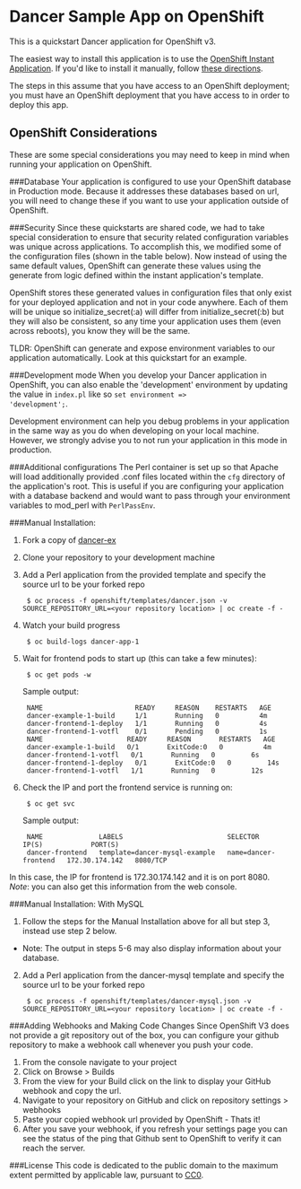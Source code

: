 Dancer Sample App on OpenShift
============================

This is a quickstart Dancer application for OpenShift v3.

The easiest way to install this application is to use the [OpenShift Instant Application](https://openshift.redhat.com/app/console/application_types).
If you'd like to install it manually, follow [these directions](https://github.com/openshift/dancer-ex/blob/master/README#manual-installation).  

The steps in this assume that you have access to an OpenShift deployment; you must have an OpenShift deployment that you have access to in order to deploy this app.

OpenShift Considerations
------------------------
These are some special considerations you may need to keep in mind when running your application on OpenShift.

###Database
Your application is configured to use your OpenShift database in Production mode.  Because it addresses these databases based on
 url, you will need to change these if you want to use your application outside of OpenShift.

###Security
Since these quickstarts are shared code, we had to take special consideration to ensure that security related configuration variables was unique across applications. To accomplish this, we modified some of the configuration files (shown in the table below). Now instead of using the same default values, OpenShift can generate these values using the generate from logic defined within the instant application's template.

OpenShift stores these generated values in configuration files that only exist for your deployed application and not in your code anywhere. Each of them will be unique so initialize_secret(:a) will differ from initialize_secret(:b) but they will also be consistent, so any time your application uses them (even across reboots), you know they will be the same.

TLDR: OpenShift can generate and expose environment variables to our application automatically. Look at this quickstart for an example.

###Development mode
When you develop your Dancer application in OpenShift, you can also enable the 'development' environment by updating the value in <code>index.pl</code> like so <code>set environment => 'development';</code>.

Development environment can help you debug problems in your application in the same way as you do when developing on your local machine. However, we strongly advise you to not run your application in this mode in production.

###Additional configurations
The Perl container is set up so that Apache will load additionally provided .conf files located within the <code>cfg</code> directory of the application's root.  This is useful if you are configuring your application with a database backend and would want to pass through your environment variables to mod_perl with <code>PerlPassEnv</code>.

###Manual Installation: 
1. Fork a copy of [dancer-ex](https://github.com/openshift/dancer-ex)
2. Clone your repository to your development machine
3. Add a Perl application from the provided template and specify the source url to be your forked repo  

		$ oc process -f openshift/templates/dancer.json -v SOURCE_REPOSITORY_URL=<your repository location> | oc create -f - 

4. Watch your build progress  

		$ oc build-logs dancer-app-1

5. Wait for frontend pods to start up (this can take a few minutes):  

		$ oc get pods -w


	Sample output:  

		NAME                       READY     REASON    RESTARTS   AGE
		dancer-example-1-build     1/1       Running   0          4m
		dancer-frontend-1-deploy   1/1       Running   0          4s
		dancer-frontend-1-votfl    0/1       Pending   0          1s
		NAME                     READY     REASON       RESTARTS   AGE
		dancer-example-1-build   0/1       ExitCode:0   0          4m
		dancer-frontend-1-votfl   0/1       Running   0         6s
		dancer-frontend-1-deploy   0/1       ExitCode:0   0         14s
		dancer-frontend-1-votfl   1/1       Running   0         12s    


6. Check the IP and port the frontend service is running on:  

		$ oc get svc

	Sample output:  

		NAME              LABELS                          SELECTOR               IP(S)            PORT(S)
		dancer-frontend   template=dancer-mysql-example   name=dancer-frontend   172.30.174.142   8080/TCP

In this case, the IP for frontend is 172.30.174.142 and it is on port 8080.  
*Note*: you can also get this information from the web console.

###Manual Installation: With MySQL
1. Follow the steps for the Manual Installation above for all but step 3, instead use step 2 below.  
  - Note: The output in steps 5-6 may also display information about your database.
2. Add a Perl application from the dancer-mysql template and specify the source url to be your forked repo  

		$ oc process -f openshift/templates/dancer-mysql.json -v SOURCE_REPOSITORY_URL=<your repository location> | oc create -f - 


###Adding Webhooks and Making Code Changes
Since OpenShift V3 does not provide a git repository out of the box, you can configure your github repository to make a webhook call whenever you push your code.

1. From the console navigate to your project  
2. Click on Browse > Builds  
3. From the view for your Build click on the link to display your GitHub webhook and copy the url.  
4. Navigate to your repository on GitHub and click on repository settings > webhooks  
5. Paste your copied webhook url provided by OpenShift - Thats it!  
6. After you save your webhook, if you refresh your settings page you can see the status of the ping that Github sent to OpenShift to verify it can reach the server.  

###License
This code is dedicated to the public domain to the maximum extent permitted by applicable law, pursuant to [CC0](http://creativecommons.org/publicdomain/zero/1.0/).